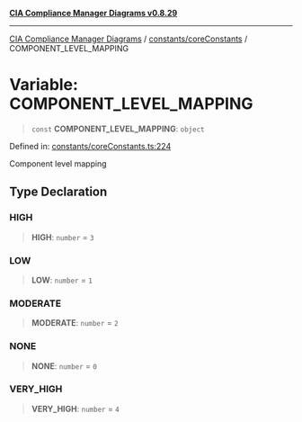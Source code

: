 [**CIA Compliance Manager Diagrams v0.8.29**](../../../README.md)

***

[CIA Compliance Manager Diagrams](../../../modules.md) / [constants/coreConstants](../README.md) / COMPONENT\_LEVEL\_MAPPING

# Variable: COMPONENT\_LEVEL\_MAPPING

> `const` **COMPONENT\_LEVEL\_MAPPING**: `object`

Defined in: [constants/coreConstants.ts:224](https://github.com/Hack23/cia-compliance-manager/blob/5836b4c74e2010cd05eca63c0016fd711c628ec9/src/constants/coreConstants.ts#L224)

Component level mapping

## Type Declaration

### HIGH

> **HIGH**: `number` = `3`

### LOW

> **LOW**: `number` = `1`

### MODERATE

> **MODERATE**: `number` = `2`

### NONE

> **NONE**: `number` = `0`

### VERY\_HIGH

> **VERY\_HIGH**: `number` = `4`
